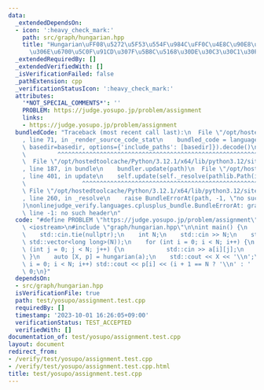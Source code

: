 ```yaml
---
data:
  _extendedDependsOn:
  - icon: ':heavy_check_mark:'
    path: src/graph/hungarian.hpp
    title: "Hungarian\uFF08\u5272\u5F53\u554F\u984C\uFF0C\u4E8C\u90E8\u30B0\u30E9\u30D5\
      \u306E\u6700\u5C0F\u91CD\u307F\u5B8C\u5168\u30DE\u30C3\u30C1\u30F3\u30B0\uFF09"
  _extendedRequiredBy: []
  _extendedVerifiedWith: []
  _isVerificationFailed: false
  _pathExtension: cpp
  _verificationStatusIcon: ':heavy_check_mark:'
  attributes:
    '*NOT_SPECIAL_COMMENTS*': ''
    PROBLEM: https://judge.yosupo.jp/problem/assignment
    links:
    - https://judge.yosupo.jp/problem/assignment
  bundledCode: "Traceback (most recent call last):\n  File \"/opt/hostedtoolcache/Python/3.12.1/x64/lib/python3.12/site-packages/onlinejudge_verify/documentation/build.py\"\
    , line 71, in _render_source_code_stat\n    bundled_code = language.bundle(stat.path,\
    \ basedir=basedir, options={'include_paths': [basedir]}).decode()\n          \
    \         ^^^^^^^^^^^^^^^^^^^^^^^^^^^^^^^^^^^^^^^^^^^^^^^^^^^^^^^^^^^^^^^^^^^^^^^^^^^^^^^^^\n\
    \  File \"/opt/hostedtoolcache/Python/3.12.1/x64/lib/python3.12/site-packages/onlinejudge_verify/languages/cplusplus.py\"\
    , line 187, in bundle\n    bundler.update(path)\n  File \"/opt/hostedtoolcache/Python/3.12.1/x64/lib/python3.12/site-packages/onlinejudge_verify/languages/cplusplus_bundle.py\"\
    , line 401, in update\n    self.update(self._resolve(pathlib.Path(included), included_from=path))\n\
    \                ^^^^^^^^^^^^^^^^^^^^^^^^^^^^^^^^^^^^^^^^^^^^^^^^^^^^^^^^^\n \
    \ File \"/opt/hostedtoolcache/Python/3.12.1/x64/lib/python3.12/site-packages/onlinejudge_verify/languages/cplusplus_bundle.py\"\
    , line 260, in _resolve\n    raise BundleErrorAt(path, -1, \"no such header\"\
    )\nonlinejudge_verify.languages.cplusplus_bundle.BundleErrorAt: graph/hungarian.hpp:\
    \ line -1: no such header\n"
  code: "#define PROBLEM \"https://judge.yosupo.jp/problem/assignment\"\n\n#include\
    \ <iostream>\n#include \"graph/hungarian.hpp\"\n\nint main() {\n    std::ios::sync_with_stdio(false);\n\
    \    std::cin.tie(nullptr);\n    int N;\n    std::cin >> N;\n    std::vector a(N,\
    \ std::vector<long long>(N));\n    for (int i = 0; i < N; i++) {\n        for\
    \ (int j = 0; j < N; j++) {\n            std::cin >> a[i][j];\n        }\n   \
    \ }\n    auto [X, p] = hungarian(a);\n    std::cout << X << '\\n';\n    for (int\
    \ i = 0; i < N; i++) std::cout << p[i] << (i + 1 == N ? '\\n' : ' ');\n    return\
    \ 0;\n}"
  dependsOn:
  - src/graph/hungarian.hpp
  isVerificationFile: true
  path: test/yosupo/assignment.test.cpp
  requiredBy: []
  timestamp: '2023-10-01 16:26:05+09:00'
  verificationStatus: TEST_ACCEPTED
  verifiedWith: []
documentation_of: test/yosupo/assignment.test.cpp
layout: document
redirect_from:
- /verify/test/yosupo/assignment.test.cpp
- /verify/test/yosupo/assignment.test.cpp.html
title: test/yosupo/assignment.test.cpp
---
```

